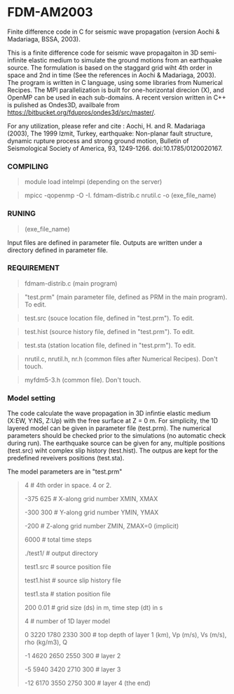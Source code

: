 # FDM-AM2003
Finite difference code in C for seismic wave propagation (version Aochi &amp; Madariaga, BSSA, 2003).

This is a finite difference code for seismic wave propagaiton in 3D semi-infinite elastic medium to simulate the ground motions from an earthquake source. 
The formulation is based on the staggard grid wiht 4th order in space and 2nd in time (See the references in Aochi &amp; Madariaga, 2003). 
The program is written in C language, using some libraries from Numerical Recipes. 
The MPI parallelization is built for one-horizontal direcion (X), and OpenMP can be used in each sub-domains. 
A recent version written in C++ is pulished as Ondes3D, availbale from https://bitbucket.org/fdupros/ondes3d/src/master/. 

For any utilization, please refer and cite : 
Aochi, H. and R. Madariaga (2003), The 1999 Izmit, Turkey, earthquake: Non-planar fault structure, dynamic rupture process and strong ground motion, Bulletin of Seismological Society of America, 93, 1249-1266. doi:10.1785/0120020167.

### COMPILING ### 
> module load intelmpi (depending on the server)

> mpicc -qopenmp -O -I. fdmam-distrib.c nrutil.c -o (exe_file_name)

### RUNING ###
> (exe_file_name)

Input files are defined in parameter file. Outputs are written under a directory defined in parameter file. 

### REQUIREMENT ###
>  fdmam-distrib.c (main program)
  
>  "test.prm" (main parameter file, defined as PRM in the main program). To edit. 

>  test.src (souce location file, defined in "test.prm"). To edit. 
  
>  test.hist (source history file, defined in "test.prm"). To edit.
  
>  test.sta (station location file, defined in "test.prm"). To edit. 
  
>  nrutil.c, nrutil.h, nr.h (common files after Numerical Recipes). Don't touch.
  
>  myfdm5-3.h (common file). Don't touch.
  
### Model setting ###
The code calculate the wave propagation in 3D infintie elastic medium (X:EW, Y:NS, Z:Up) with the free surface at Z = 0 m. For simplicity, the 1D layered model can be given in parameter file (test.prm). The numerical parameters should be checked prior to the simulations (no automatic check during run). The earthquake source can be given for any, multiple positions (test.src) wiht complex slip history (test.hist). The outpus are kept for the predefined reveivers positions (test.sta). 

The model parameters are in "test.prm"  

> 4           # 4th order in space. 4 or 2.
>
> -375  625   # X-along grid number XMIN, XMAX
>
> -300  300   # Y-along grid number YMIN, YMAX
>
> -200        # Z-along grid number ZMIN, ZMAX=0 (implicit)
>
> 6000        # total time steps
>
> ./test1/    # output directory
>
> test1.src   # source position file
>
> test1.hist  # source slip history file
>
> test1.sta   # station position file
>
> 200   0.01  # grid size (ds) in m, time step (dt) in s 
>
> 4           # number of 1D layer model
>
> 0   3220  1780  2330  300 # top depth of layer 1 (km), Vp (m/s), Vs (m/s), rho (kg/m3), Q
>
> -1  4620  2650  2550  300 # layer 2
>
> -5  5940  3420  2710  300 # layer 3
>
> -12 6170  3550  2750  300 # layer 4 (the end)
>
